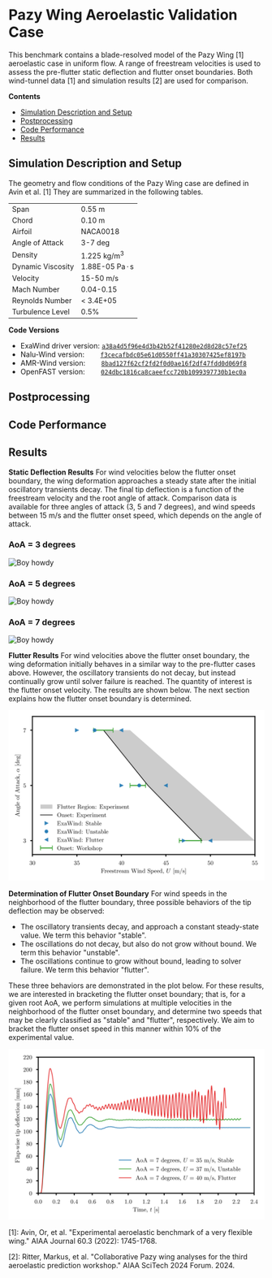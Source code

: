 # Pazy Wing Aeroelastic Validation Case

This benchmark contains a blade-resolved model of the Pazy Wing [1] aeroelastic case in uniform flow.  A range of freestream velocities is used to assess the pre-flutter static deflection and flutter onset boundaries.  Both wind-tunnel data [1] and simulation results [2] are used for comparison.

**Contents**

- [Simulation Description and Setup](#simulation-description-and-setup)
- [Postprocessing](#postprocessing)
- [Code Performance](#code-performance)
- [Results](#results)

## Simulation Description and Setup

The geometry and flow conditions of the Pazy Wing case are defined in Avin et al. [1]  They are summarized in the following tables.

| |  |
| ---              | ---   |
| Span    | 0.55 m |
| Chord        | 0.10 m |
| Airfoil      | NACA0018  |
| Angle of Attack   | 3-7 deg |
| Density | 1.225 kg/m<sup>3</sup> |
| Dynamic Viscosity | 1.88E-05 Pa$\,\cdot\,$s |
| Velocity | 15-50 m/s |
| Mach Number | 0.04-0.15 |
| Reynolds Number | < 3.4E+05 |
| Turbulence Level | 0.5% |

**Code Versions**

- ExaWind driver version: [``a38a4d5f96e4d3b42b52f41280e2d8d28c57ef25``]( https://github.com/Exawind/exawind-driver/commit/a38a4d5f96e4d3b42b52f41280e2d8d28c57ef25)
- Nalu-Wind version:  &nbsp;&nbsp;&nbsp;&nbsp;&nbsp;&nbsp;  [``f3cecafbdc05e61d0550ff41a30307425ef8197b``](https://github.com/Exawind/nalu-wind/commit/f3cecafbdc05e61d0550ff41a30307425ef8197b)
- AMR-Wind version:   &nbsp;&nbsp;&nbsp;&nbsp;&nbsp;&nbsp; [``8bad127f62cf2fd2f0d0ae16f2df47fdd0d069f8``]( https://github.com/Exawind/amr-wind/commit/8bad127f62cf2fd2f0d0ae16f2df47fdd0d069f8) 
- OpenFAST version: &nbsp;&nbsp;&nbsp;&nbsp;&nbsp;&nbsp;&nbsp;[``024dbc1816ca8caeefcc720b1099397730b1ec0a``](https://github.com/Exawind/amr-wind/commit/8bad127f62cf2fd2f0d0ae16f2df47fdd0d069f8)



## Postprocessing

## Code Performance

## Results




**Static Deflection Results**
For wind velocities below the flutter onset boundary, the wing deformation approaches a steady state after the initial oscillatory transients decay.  The final tip deflection is a function of the freestream velocity and the root angle of attack.  Comparison data is available for three angles of attack (3, 5 and 7 degrees), and wind speeds between 15 m/s and the flutter onset speed, which depends on the angle of attack.

### AoA = 3 degrees

<img src="Figures/aoa3nt.png" border="0" alt="Boy howdy" style="width:100px fig_caption=true;"/>

### AoA = 5 degrees

<img src="Figures/aoa5nt.png" border="0" alt="Boy howdy" style="width:100px fig_caption=true;"/>

### AoA = 7 degrees

<img src="Figures/aoa7nt.png" border="0" alt="Boy howdy" style="width:100px fig_caption=true;"/>


**Flutter Results**
For wind velocities above the flutter onset boundary, the wing deformation initially behaves in a similar way to the pre-flutter cases above.  However, the oscillatory transients do not decay, but instead continually grow until solver failure is reached.  The quantity of interest is the flutter onset velocity.  The results are shown below.  The next section explains how the flutter onset boundary is determined.

<img src="Figures/flut.png" border="0" alt="Boy howdy" style="width:100px fig_caption=true;"/>


**Determination of Flutter Onset Boundary**
For wind speeds in the neighborhood of the flutter boundary, three possible behaviors of the tip deflection may be observed:
- The oscillatory transients decay, and approach a constant steady-state value.  We term this behavior "stable".
- The oscillations do not decay, but also do not grow without bound.  We term this behavior "unstable".
- The oscillations continue to grow without bound, leading to solver failure.  We term this behavior "flutter".

These three behaviors are demonstrated in the plot below.  For these results, we are interested in bracketing the flutter onset boundary; that is, for a given root AoA, we perform simulations at multiple velocities in the neighborhood of the flutter onset boundary, and determine two speeds that may be clearly classified as "stable" and "flutter", respectively.  We aim to bracket the flutter onset speed in this manner within 10% of the experimental value.

<img src="Figures/fluthis.png" border="0" alt="Boy howdy" style="width:100px fig_caption=true;"/>


[1]: Avin, Or,  et al. "Experimental aeroelastic benchmark of a very flexible wing." AIAA Journal 60.3 (2022): 1745-1768.

[2]: Ritter, Markus, et al. "Collaborative Pazy wing analyses for the third aeroelastic prediction workshop." AIAA SciTech 2024 Forum. 2024.




<!---
[1]: Jonkman, J. et al, "Definition of a 5-MW Reference Wind Turbine for Offshore System Development" NREL/TP-500-38060, 2009. https://www.nrel.gov/docs/fy09osti/38060.pdf
--->





<!--- ############################################################################### --->
<!--- ![alt text](Figures/aoa3nt.png) ![alt text](Figures/aoa3nt.png) --->
<!--- Comments are Fun --->
<!--- <img src="Figures/aoa3nt.png" border="0" alt="Boy howdy" style="width:200px; background-color: #ffffff;"/> --->
<!---
``MONOSPACE``
--->

<!---
|  |  |
| :---: | --- |
| Span | 0.55 m |
| Chord | 0.10 m |
| Airfoil | NACA0018  |
| Density | 1.225 kg/m^3 |
| Dynamic Viscosity | 1.88e-5 |
| Freestream Velocity |  |
| Freestream Dynamic Pressure |  |
| Freestream Mach Number |  |
| Freestream Reynolds Number |  |
| Angle of Attack |  |
--->

<!---
   - Turbulence / Transition model: SST-2003 with the 1-eq Gamma transition model
   - Four Picard iterations
--->

<!--- 
## CFD mesh generation
The near-body (Nalu-Wind) mesh was created using Pointwise.
- Mesh topology: O-O typed structured mesh
- 500 points in the chordwise direction
- Initial wall normal spacing: 5e-6m
- Size of the overset boundaries: 1.5m from the blade surface
- Wall-normal growth rate: 1.15 
- Total cell counts: 23,192,978

Off-body (AMR-Wind) mesh was generated using the built-in capability of AMR-Wind. Off-body mesh information is summarized below 
- Mesh topology: Cartesian with AMR
- Domain in x= -100 to 150m, y=-100m to 100m, z=-100m to 100m
- Initial grid size: 0.78125m
- Finest cell size: 0.1953 m with 4 AMR levels
   - See detail ranges of the mesh refinement in “static_box.txt”
- Total cell counts: 45,527,040
--->

